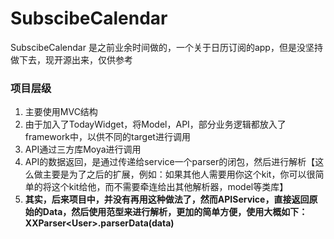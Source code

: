 # SubscibeCalendar

SubscibeCalendar 是之前业余时间做的，一个关于日历订阅的app，但是没坚持做下去，现开源出来，仅供参考

### 项目层级
1. 主要使用MVC结构
2. 由于加入了TodayWidget，将Model，API，部分业务逻辑都放入了framework中，以供不同的target进行调用
3. API通过三方库Moya进行调用
4. API的数据返回，是通过传递给service一个parser的闭包，然后进行解析【这么做主要是为了之后的扩展，例如：如果其他人需要用你这个kit，你可以很简单的将这个kit给他，而不需要牵连给出其他解析器，model等类库】
5. **其实，后来项目中，并没有再用这种做法了，然而APIService，直接返回原始的Data，然后使用范型来进行解析，更加的简单方便，使用大概如下：XXParser\<User\>.parserData(data)**

